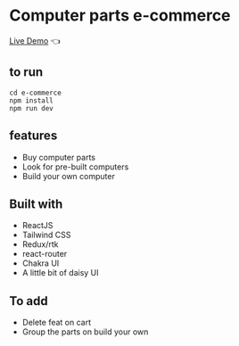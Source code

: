 # Computer parts e-commerce

[Live Demo](https://copypastemaster.github.io/e-commerce/) :point_left:

## to run
```
cd e-commerce
npm install
npm run dev
```

## features
- Buy computer parts
- Look for pre-built computers
- Build your own computer

## Built with
- ReactJS
- Tailwind CSS
- Redux/rtk
- react-router
- Chakra UI
- A little bit of daisy UI

## To add
- Delete feat on cart
- Group the parts on build your own
